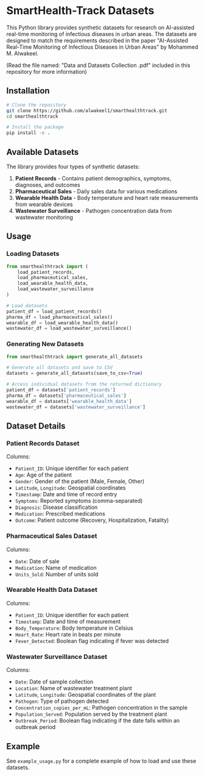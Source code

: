 # SmartHealth-Track Datasets

This Python library provides synthetic datasets for research on AI-assisted real-time monitoring of infectious diseases in urban areas. The datasets are designed to match the requirements described in the paper "AI-Assisted Real-Time Monitoring of Infectious Diseases in Urban Areas" by Mohammed M. Alwakeel.

(Read the file named: "Data and Datasets Collection .pdf" included in this repository for more information)

## Installation

```bash
# Clone the repository
git clone https://github.com/alwakeel1/smarthealthtrack.git
cd smarthealthtrack

# Install the package
pip install -e .
```

## Available Datasets

The library provides four types of synthetic datasets:

1. **Patient Records** - Contains patient demographics, symptoms, diagnoses, and outcomes
2. **Pharmaceutical Sales** - Daily sales data for various medications
3. **Wearable Health Data** - Body temperature and heart rate measurements from wearable devices  
4. **Wastewater Surveillance** - Pathogen concentration data from wastewater monitoring

## Usage

### Loading Datasets

```python
from smarthealthtrack import (
    load_patient_records,
    load_pharmaceutical_sales, 
    load_wearable_health_data,
    load_wastewater_surveillance
)

# Load datasets
patient_df = load_patient_records()
pharma_df = load_pharmaceutical_sales()
wearable_df = load_wearable_health_data()
wastewater_df = load_wastewater_surveillance()
```

### Generating New Datasets

```python
from smarthealthtrack import generate_all_datasets

# Generate all datasets and save to CSV
datasets = generate_all_datasets(save_to_csv=True)

# Access individual datasets from the returned dictionary
patient_df = datasets['patient_records']
pharma_df = datasets['pharmaceutical_sales']
wearable_df = datasets['wearable_health_data']
wastewater_df = datasets['wastewater_surveillance']
```

## Dataset Details

### Patient Records Dataset

Columns:
- `Patient_ID`: Unique identifier for each patient
- `Age`: Age of the patient
- `Gender`: Gender of the patient (Male, Female, Other)
- `Latitude`, `Longitude`: Geospatial coordinates
- `Timestamp`: Date and time of record entry
- `Symptoms`: Reported symptoms (comma-separated)
- `Diagnosis`: Disease classification
- `Medication`: Prescribed medications
- `Outcome`: Patient outcome (Recovery, Hospitalization, Fatality)

### Pharmaceutical Sales Dataset

Columns:
- `Date`: Date of sale
- `Medication`: Name of medication
- `Units_Sold`: Number of units sold

### Wearable Health Data Dataset

Columns:
- `Patient_ID`: Unique identifier for each patient
- `Timestamp`: Date and time of measurement
- `Body_Temperature`: Body temperature in Celsius
- `Heart_Rate`: Heart rate in beats per minute
- `Fever_Detected`: Boolean flag indicating if fever was detected

### Wastewater Surveillance Dataset

Columns:
- `Date`: Date of sample collection
- `Location`: Name of wastewater treatment plant
- `Latitude`, `Longitude`: Geospatial coordinates of the plant
- `Pathogen`: Type of pathogen detected
- `Concentration_copies_per_mL`: Pathogen concentration in the sample
- `Population_Served`: Population served by the treatment plant
- `Outbreak_Period`: Boolean flag indicating if the date falls within an outbreak period

## Example

See `example_usage.py` for a complete example of how to load and use these datasets.
